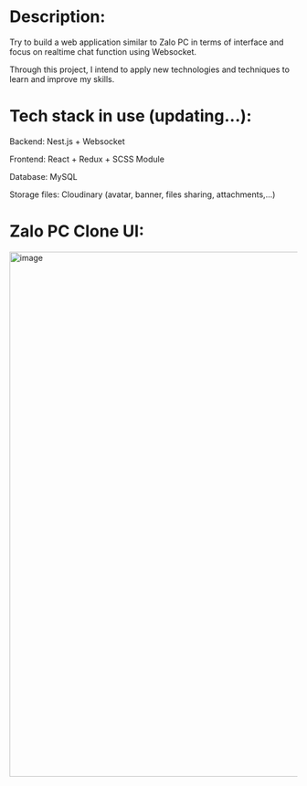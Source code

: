 # Description:

Try to build a web application similar to Zalo PC in terms of interface and focus on realtime chat function using Websocket.

Through this project, I intend to apply new technologies and techniques to learn and improve my skills.

# Tech stack in use (updating...):

Backend: Nest.js + Websocket

Frontend: React + Redux + SCSS Module

Database: MySQL

Storage files: Cloudinary (avatar, banner, files sharing, attachments,...)

# Zalo PC Clone UI:

<img width="1898" height="920" alt="image" src="https://github.com/user-attachments/assets/10230afd-e271-4c78-98d4-ffacba167b5e" />
